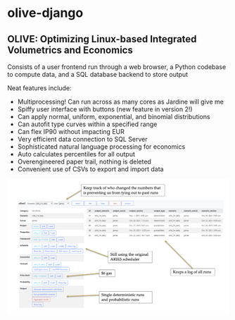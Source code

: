 # olive-django

## OLIVE: Optimizing Linux-based Integrated Volumetrics and Economics

Consists of a user frontend run through a web browser, a Python codebase to compute data, and a SQL database backend to store output

Neat features include:
- Multiprocessing! Can run across as many cores as Jardine will give me
- Spiffy user interface with buttons (new feature in version 2!)
- Can apply normal, uniform, exponential, and binomial distributions
- Can autofit type curves within a specified range
- Can flex IP90 without impacting EUR
- Very efficient data connection to SQL Server
- Sophisticated natural language processing for economics
- Auto calculates percentiles for all output
- Overengineered paper trail, nothing is deleted
- Convenient use of CSVs to export and import data

![screenshot of olive frontend](https://github.com/bautsch/olive-django/blob/master/images/example.png?raw=true)

